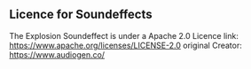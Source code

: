 ## Licence for Soundeffects
The Explosion Soundeffect is under a Apache 2.0 Licence
link: https://www.apache.org/licenses/LICENSE-2.0
original Creator: https://www.audiogen.co/
